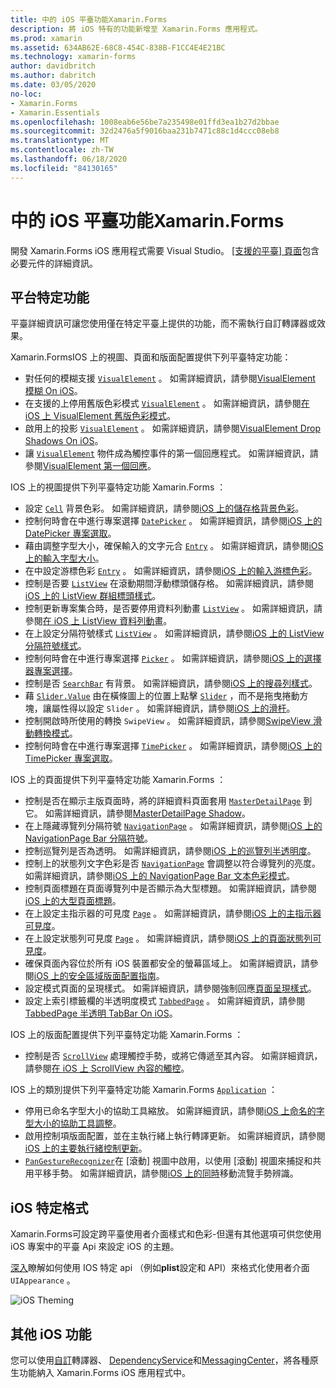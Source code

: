 ```yaml
---
title: 中的 iOS 平臺功能Xamarin.Forms
description: 將 iOS 特有的功能新增至 Xamarin.Forms 應用程式。
ms.prod: xamarin
ms.assetid: 634AB62E-68C8-454C-838B-F1CC4E4E21BC
ms.technology: xamarin-forms
author: davidbritch
ms.author: dabritch
ms.date: 03/05/2020
no-loc:
- Xamarin.Forms
- Xamarin.Essentials
ms.openlocfilehash: 1008eab6e56be7a235498e01ffd3ea1b27d2bbae
ms.sourcegitcommit: 32d2476a5f9016baa231b7471c88c1d4ccc08eb8
ms.translationtype: MT
ms.contentlocale: zh-TW
ms.lasthandoff: 06/18/2020
ms.locfileid: "84130165"
---
```

# <a name="ios-platform-features-in-xamarinforms"></a>中的 iOS 平臺功能Xamarin.Forms

開發 Xamarin.Forms iOS 應用程式需要 Visual Studio。 [[支援的平臺] 頁面](~/get-started/supported-platforms.md)包含必要元件的詳細資訊。

## <a name="platform-specifics"></a>平台特定功能

平臺詳細資訊可讓您使用僅在特定平臺上提供的功能，而不需執行自訂轉譯器或效果。

Xamarin.FormsIOS 上的視圖、頁面和版面配置提供下列平臺特定功能：

- 對任何的模糊支援 [`VisualElement`](xref:Xamarin.Forms.VisualElement) 。 如需詳細資訊，請參閱[VisualElement 模糊 On iOS](visualelement-blur.md)。
- 在支援的上停用舊版色彩模式 [`VisualElement`](xref:Xamarin.Forms.VisualElement) 。 如需詳細資訊，請參閱[在 iOS 上 VisualElement 舊版色彩模式](legacy-color-mode.md)。
- 啟用上的投影 [`VisualElement`](xref:Xamarin.Forms.VisualElement) 。 如需詳細資訊，請參閱[VisualElement Drop Shadows On iOS](visualelement-drop-shadow.md)。
- 讓 [`VisualElement`](xref:Xamarin.Forms.VisualElement) 物件成為觸控事件的第一個回應程式。 如需詳細資訊，請參閱[VisualElement 第一個回應](visualelement-first-responder.md)。

IOS 上的視圖提供下列平臺特定功能 Xamarin.Forms ：

- 設定 [`Cell`](xref:Xamarin.Forms.Cell) 背景色彩。 如需詳細資訊，請參閱[iOS 上的儲存格背景色彩](cell-background-color.md)。
- 控制何時會在中進行專案選擇 [`DatePicker`](xref:Xamarin.Forms.DatePicker) 。 如需詳細資訊，請參閱[iOS 上的 DatePicker 專案選取](datepicker-selection.md)。
- 藉由調整字型大小，確保輸入的文字元合 [`Entry`](xref:Xamarin.Forms.Entry) 。 如需詳細資訊，請參閱[iOS 上的輸入字型大小](entry-font-size.md)。
- 在中設定游標色彩 [`Entry`](xref:Xamarin.Forms.Entry) 。 如需詳細資訊，請參閱[iOS 上的輸入游標色彩](entry-cursor-color.md)。
- 控制是否要 [`ListView`](xref:Xamarin.Forms.ListView) 在滾動期間浮動標頭儲存格。 如需詳細資訊，請參閱[iOS 上的 ListView 群組標頭樣式](listview-group-header-style.md)。
- 控制更新專案集合時，是否要停用資料列動畫 [`ListView`](xref:Xamarin.Forms.ListView) 。 如需詳細資訊，請參閱[在 iOS 上 ListView 資料列動畫](listview-row-animations.md)。
- 在上設定分隔符號樣式 [`ListView`](xref:Xamarin.Forms.ListView) 。 如需詳細資訊，請參閱[iOS 上的 ListView 分隔符號樣式](listview-separator-style.md)。
- 控制何時會在中進行專案選擇 [`Picker`](xref:Xamarin.Forms.Picker) 。 如需詳細資訊，請參閱[iOS 上的選擇器專案選擇](picker-selection.md)。
- 控制是否 [`SearchBar`](xref:Xamarin.Forms.SearchBar) 有背景。 如需詳細資訊，請參閱[iOS 上的搜尋列樣式](searchbar-style.md)。
- 藉 [`Slider.Value`](xref:Xamarin.Forms.Slider.Value) 由在橫條圖上的位置上點擊 [`Slider`](xref:Xamarin.Forms.Slider) ，而不是拖曳捲動方塊，讓屬性得以設定 `Slider` 。 如需詳細資訊，請參閱[iOS 上的滑杆](slider-thumb.md)。
- 控制開啟時所使用的轉換 `SwipeView` 。 如需詳細資訊，請參閱[SwipeView 滑動轉換模式](swipeview-swipetransitionmode.md)。
- 控制何時會在中進行專案選擇 [`TimePicker`](xref:Xamarin.Forms.TimePicker) 。 如需詳細資訊，請參閱[iOS 上的 TimePicker 專案選取](timepicker-selection.md)。

IOS 上的頁面提供下列平臺特定功能 Xamarin.Forms ：

- 控制是否在顯示主版頁面時，將的詳細資料頁面套用 [`MasterDetailPage`](xref:Xamarin.Forms.MasterDetailPage) 到它。 如需詳細資訊，請參閱[MasterDetailPage Shadow](masterdetailpage-shadow.md)。
- 在上隱藏導覽列分隔符號 [`NavigationPage`](xref:Xamarin.Forms.NavigationPage) 。 如需詳細資訊，請參閱[iOS 上的 NavigationPage Bar 分隔符號](navigation-bar-separator.md)。
- 控制巡覽列是否為透明。 如需詳細資訊，請參閱[iOS 上的巡覽列半透明度](navigation-bar-translucent.md)。
- 控制上的狀態列文字色彩是否 [`NavigationPage`](xref:Xamarin.Forms.NavigationPage) 會調整以符合導覽列的亮度。 如需詳細資訊，請參閱[iOS 上的 NavigationPage Bar 文本色彩模式](status-bar-text-color.md)。
- 控制頁面標題在頁面導覽列中是否顯示為大型標題。 如需詳細資訊，請參閱[iOS 上的大型頁面標題](page-large-title.md)。
- 在上設定主指示器的可見度 [`Page`](xref:Xamarin.Forms.Page) 。 如需詳細資訊，請參閱[iOS 上的主指示器可見度](page-home-indicator.md)。
- 在上設定狀態列可見度 [`Page`](xref:Xamarin.Forms.Page) 。 如需詳細資訊，請參閱[iOS 上的頁面狀態列可見度](page-status-bar-visibility.md)。
- 確保頁面內容位於所有 iOS 裝置都安全的螢幕區域上。 如需詳細資訊，請參閱[iOS 上的安全區域版面配置指南](page-safe-area-layout.md)。
- 設定模式頁面的呈現樣式。 如需詳細資訊，請參閱強制回應[頁面呈現樣式](page-presentation-style.md)。
- 設定上索引標籤欄的半透明度模式 [`TabbedPage`](xref:Xamarin.Forms.TabbedPage) 。 如需詳細資訊，請參閱[TabbedPage 半透明 TabBar On iOS](tabbedpage-translucent-tabbar.md)。

IOS 上的版面配置提供下列平臺特定功能 Xamarin.Forms ：

- 控制是否 [`ScrollView`](xref:Xamarin.Forms.ScrollView) 處理觸控手勢，或將它傳遞至其內容。 如需詳細資訊，請參閱[在 iOS 上 ScrollView 內容的觸控](scrollview-content-touches.md)。

IOS 上的類別提供下列平臺特定功能 Xamarin.Forms [`Application`](xref:Xamarin.Forms.Application) ：

- 停用已命名字型大小的協助工具縮放。 如需詳細資訊，請參閱[iOS 上命名的字型大小的協助工具調整](named-font-size-scaling.md)。
- 啟用控制項版面配置，並在主執行緒上執行轉譯更新。 如需詳細資訊，請參閱[iOS 上的主要執行緒控制更新](main-thread-updates-ui.md)。
- [`PanGestureRecognizer`](xref:Xamarin.Forms.PanGestureRecognizer)在 [滾動] 視圖中啟用，以使用 [滾動] 視圖來捕捉和共用平移手勢。 如需詳細資訊，請參閱[iOS 上的同時](application-pan-gesture.md)移動流覽手勢辨識。

## <a name="ios-specific-formatting"></a>iOS 特定格式

Xamarin.Forms可設定跨平臺使用者介面樣式和色彩-但還有其他選項可供您使用 iOS 專案中的平臺 Api 來設定 iOS 的主題。

[深入](formatting.md)瞭解如何使用 IOS 特定 api （例如**plist**設定和 API）來格式化使用者介面 `UIAppearance` 。

![](images/status-white-sml.png "iOS Theming")

## <a name="other-ios-features"></a>其他 iOS 功能

您可以使用[自訂](~/xamarin-forms/app-fundamentals/custom-renderer/index.md)轉譯器、 [DependencyService](~/xamarin-forms/app-fundamentals/dependency-service/index.md)和[MessagingCenter](~/xamarin-forms/app-fundamentals/messaging-center.md)，將各種原生功能納入 Xamarin.Forms iOS 應用程式中。
